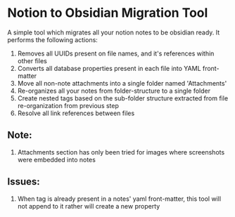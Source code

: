 # Notion to Obsidian Migration Tool

A simple tool which migrates all your notion notes to be obsidian ready.
It performs the following actions:

1. Removes all UUIDs present on file names, and it's references within other files
2. Converts all database properties present in each file into YAML front-matter
3. Move all non-note attachments into a single folder named 'Attachments'
4. Re-organizes all your notes from folder-structure to a single folder
5. Create nested tags based on the sub-folder structure extracted from file re-organization from previous step
6. Resolve all link references between files

## Note:

1. Attachments section has only been tried for images where screenshots were embedded into notes

## Issues:

1. When tag is already present in a notes' yaml front-matter, this tool will not append to it rather will create a new property